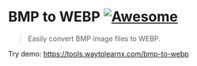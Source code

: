 # BMP to WEBP [![Awesome](https://cdn.rawgit.com/sindresorhus/awesome/d7305f38d29fed78fa85652e3a63e154dd8e8829/media/badge.svg)](https://github.com/sindresorhus/awesome)

>Easily convert BMP image files to WEBP.

Try demo: https://tools.waytolearnx.com/bmp-to-webp

